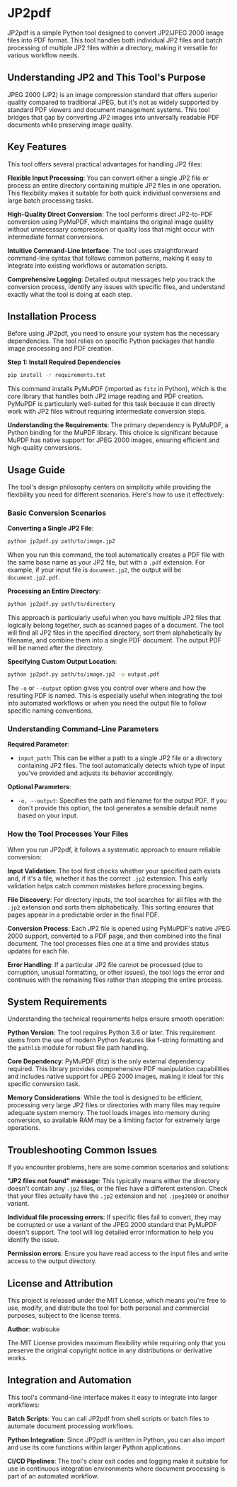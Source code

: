 # JP2pdf

JP2pdf is a simple Python tool designed to convert JP2/JPEG 2000 image files into PDF format. This tool handles both individual JP2 files and batch processing of multiple JP2 files within a directory, making it versatile for various workflow needs.

## Understanding JP2 and This Tool's Purpose

JPEG 2000 (JP2) is an image compression standard that offers superior quality compared to traditional JPEG, but it's not as widely supported by standard PDF viewers and document management systems. This tool bridges that gap by converting JP2 images into universally readable PDF documents while preserving image quality.

## Key Features

This tool offers several practical advantages for handling JP2 files:

**Flexible Input Processing**: You can convert either a single JP2 file or process an entire directory containing multiple JP2 files in one operation. This flexibility makes it suitable for both quick individual conversions and large batch processing tasks.

**High-Quality Direct Conversion**: The tool performs direct JP2-to-PDF conversion using PyMuPDF, which maintains the original image quality without unnecessary compression or quality loss that might occur with intermediate format conversions.

**Intuitive Command-Line Interface**: The tool uses straightforward command-line syntax that follows common patterns, making it easy to integrate into existing workflows or automation scripts.

**Comprehensive Logging**: Detailed output messages help you track the conversion process, identify any issues with specific files, and understand exactly what the tool is doing at each step.

## Installation Process

Before using JP2pdf, you need to ensure your system has the necessary dependencies. The tool relies on specific Python packages that handle image processing and PDF creation.

**Step 1: Install Required Dependencies**
```bash
pip install -r requirements.txt
```

This command installs PyMuPDF (imported as `fitz` in Python), which is the core library that handles both JP2 image reading and PDF creation. PyMuPDF is particularly well-suited for this task because it can directly work with JP2 files without requiring intermediate conversion steps.

**Understanding the Requirements**: The primary dependency is PyMuPDF, a Python binding for the MuPDF library. This choice is significant because MuPDF has native support for JPEG 2000 images, ensuring efficient and high-quality conversions.

## Usage Guide

The tool's design philosophy centers on simplicity while providing the flexibility you need for different scenarios. Here's how to use it effectively:

### Basic Conversion Scenarios

**Converting a Single JP2 File**:
```bash
python jp2pdf.py path/to/image.jp2
```

When you run this command, the tool automatically creates a PDF file with the same base name as your JP2 file, but with a `.pdf` extension. For example, if your input file is `document.jp2`, the output will be `document.jp2.pdf`.

**Processing an Entire Directory**:
```bash
python jp2pdf.py path/to/directory
```

This approach is particularly useful when you have multiple JP2 files that logically belong together, such as scanned pages of a document. The tool will find all JP2 files in the specified directory, sort them alphabetically by filename, and combine them into a single PDF document. The output PDF will be named after the directory.

**Specifying Custom Output Location**:
```bash
python jp2pdf.py path/to/image.jp2 -o output.pdf
```

The `-o` or `--output` option gives you control over where and how the resulting PDF is named. This is especially useful when integrating the tool into automated workflows or when you need the output file to follow specific naming conventions.

### Understanding Command-Line Parameters

**Required Parameter**:
- `input_path`: This can be either a path to a single JP2 file or a directory containing JP2 files. The tool automatically detects which type of input you've provided and adjusts its behavior accordingly.

**Optional Parameters**:
- `-o, --output`: Specifies the path and filename for the output PDF. If you don't provide this option, the tool generates a sensible default name based on your input.

### How the Tool Processes Your Files

When you run JP2pdf, it follows a systematic approach to ensure reliable conversion:

**Input Validation**: The tool first checks whether your specified path exists and, if it's a file, whether it has the correct `.jp2` extension. This early validation helps catch common mistakes before processing begins.

**File Discovery**: For directory inputs, the tool searches for all files with the `.jp2` extension and sorts them alphabetically. This sorting ensures that pages appear in a predictable order in the final PDF.

**Conversion Process**: Each JP2 file is opened using PyMuPDF's native JPEG 2000 support, converted to a PDF page, and then combined into the final document. The tool processes files one at a time and provides status updates for each file.

**Error Handling**: If a particular JP2 file cannot be processed (due to corruption, unusual formatting, or other issues), the tool logs the error and continues with the remaining files rather than stopping the entire process.

## System Requirements

Understanding the technical requirements helps ensure smooth operation:

**Python Version**: The tool requires Python 3.6 or later. This requirement stems from the use of modern Python features like f-string formatting and the `pathlib` module for robust file path handling.

**Core Dependency**: PyMuPDF (fitz) is the only external dependency required. This library provides comprehensive PDF manipulation capabilities and includes native support for JPEG 2000 images, making it ideal for this specific conversion task.

**Memory Considerations**: While the tool is designed to be efficient, processing very large JP2 files or directories with many files may require adequate system memory. The tool loads images into memory during conversion, so available RAM may be a limiting factor for extremely large operations.

## Troubleshooting Common Issues

If you encounter problems, here are some common scenarios and solutions:

**"JP2 files not found" message**: This typically means either the directory doesn't contain any `.jp2` files, or the files have a different extension. Check that your files actually have the `.jp2` extension and not `.jpeg2000` or another variant.

**Individual file processing errors**: If specific files fail to convert, they may be corrupted or use a variant of the JPEG 2000 standard that PyMuPDF doesn't support. The tool will log detailed error information to help you identify the issue.

**Permission errors**: Ensure you have read access to the input files and write access to the output directory.

## License and Attribution

This project is released under the MIT License, which means you're free to use, modify, and distribute the tool for both personal and commercial purposes, subject to the license terms.

**Author**: wabisuke

The MIT License provides maximum flexibility while requiring only that you preserve the original copyright notice in any distributions or derivative works.

## Integration and Automation

This tool's command-line interface makes it easy to integrate into larger workflows:

**Batch Scripts**: You can call JP2pdf from shell scripts or batch files to automate document processing workflows.

**Python Integration**: Since JP2pdf is written in Python, you can also import and use its core functions within larger Python applications.

**CI/CD Pipelines**: The tool's clear exit codes and logging make it suitable for use in continuous integration environments where document processing is part of an automated workflow.
